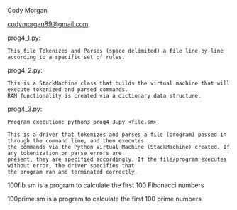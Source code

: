 Cody Morgan

codymorgan89@gmail.com


prog4_1.py:

    This file Tokenizes and Parses (space delimited) a file line-by-line according to a specific set of rules.

prog4_2.py:

    This is a StackMachine class that builds the virtual machine that will execute tokenized and parsed commands.
    RAM functionality is created via a dictionary data structure.

prog4_3.py:

    Program execution: python3 prog4_3.py <file.sm>

    This is a driver that tokenizes and parses a file (program) passed in through the command line, and then executes
    the commands via the Python Virtual Machine (StackMachine) created. If any tokenization or parse errors are
    present, they are specified accordingly. If the file/program executes without error, the driver specifies that
    the program ran and terminated correctly.

100fib.sm is a program to calculate the first 100 Fibonacci numbers

100prime.sm is a program to calculate the first 100 prime numbers

